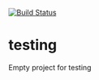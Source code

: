 [![Build Status](https://travis-ci.org/[freefocus]/[testing].png)](https://travis-ci.org/[freefocus]/[testing])

# testing
Empty project for testing
